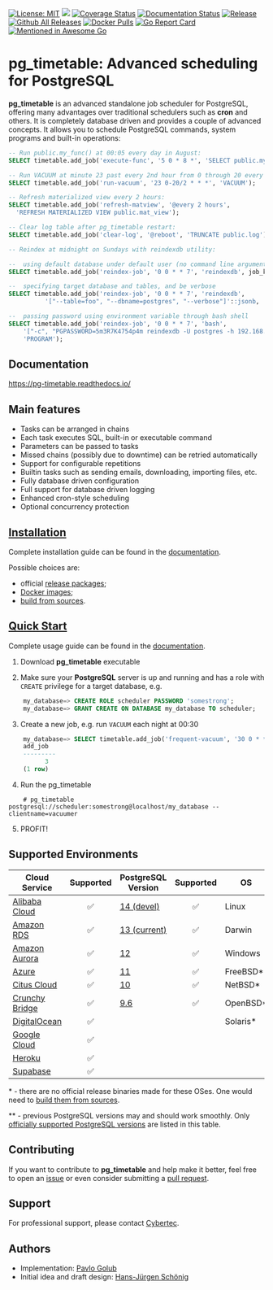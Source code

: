 [![License: MIT](https://img.shields.io/badge/License-MIT-green.svg)](https://opensource.org/licenses/MIT)
![](https://github.com/cybertec-postgresql/pg_timetable/workflows/Go%20Build%20&%20Test/badge.svg)
[![Coverage Status](https://coveralls.io/repos/github/cybertec-postgresql/pg_timetable/badge.svg?branch=master&service=github)](https://coveralls.io/github/cybertec-postgresql/pg_timetable?branch=master)
[![Documentation Status](https://readthedocs.org/projects/pg-timetable/badge/?version=master)](https://pg-timetable.readthedocs.io/en/master/?badge=master)
[![Release](https://img.shields.io/github/v/release/cybertec-postgresql/pg_timetable?include_prereleases)](https://github.com/cybertec-postgresql/pg_timetable/releases)
[![Github All Releases](https://img.shields.io/github/downloads/cybertec-postgresql/pg_timetable/total?style=flat-square)](https://github.com/cybertec-postgresql/pg_timetable/releases)
[![Docker Pulls](https://img.shields.io/docker/pulls/cybertecpostgresql/pg_timetable)](https://hub.docker.com/r/cybertecpostgresql/pg_timetable)
[![Go Report Card](https://goreportcard.com/badge/github.com/cybertec-postgresql/pg_timetable)](https://goreportcard.com/report/github.com/cybertec-postgresql/pg_timetable)
[![Mentioned in Awesome Go](https://awesome.re/mentioned-badge.svg)](https://github.com/avelino/awesome-go)



pg_timetable: Advanced scheduling for PostgreSQL
================================================

**pg_timetable** is an advanced standalone job scheduler for PostgreSQL, offering many advantages over traditional schedulers such as **cron** and others.
It is completely database driven and provides a couple of advanced concepts. It allows you to schedule PostgreSQL commands, system programs and built-in operations:

```sql
-- Run public.my_func() at 00:05 every day in August:
SELECT timetable.add_job('execute-func', '5 0 * 8 *', 'SELECT public.my_func()');

-- Run VACUUM at minute 23 past every 2nd hour from 0 through 20 every day:
SELECT timetable.add_job('run-vacuum', '23 0-20/2 * * *', 'VACUUM');

-- Refresh materialized view every 2 hours:
SELECT timetable.add_job('refresh-matview', '@every 2 hours', 
  'REFRESH MATERIALIZED VIEW public.mat_view');

-- Clear log table after pg_timetable restart:
SELECT timetable.add_job('clear-log', '@reboot', 'TRUNCATE public.log');

-- Reindex at midnight on Sundays with reindexdb utility:

--  using default database under default user (no command line arguments)
SELECT timetable.add_job('reindex-job', '0 0 * * 7', 'reindexdb', job_kind := 'PROGRAM');

--  specifying target database and tables, and be verbose
SELECT timetable.add_job('reindex-job', '0 0 * * 7', 'reindexdb',
          '["--table=foo", "--dbname=postgres", "--verbose"]'::jsonb, 'PROGRAM');

--  passing password using environment variable through bash shell
SELECT timetable.add_job('reindex-job', '0 0 * * 7', 'bash',
    '["-c", "PGPASSWORD=5m3R7K4754p4m reindexdb -U postgres -h 192.168.0.221 -v'::jsonb,
    'PROGRAM');    
```      
## Documentation

https://pg-timetable.readthedocs.io/

## Main features
- Tasks can be arranged in chains
- Each task executes SQL, built-in or executable command
- Parameters can be passed to tasks
- Missed chains (possibly due to downtime) can be retried automatically
- Support for configurable repetitions
- Builtin tasks such as sending emails, downloading, importing files, etc.
- Fully database driven configuration
- Full support for database driven logging
- Enhanced cron-style scheduling
- Optional concurrency protection

## [Installation](https://pg-timetable.readthedocs.io/en/master/installation.html)

Complete installation guide can be found in the [documentation](https://pg-timetable.readthedocs.io/en/master/installation.html).

Possible choices are:
- official [release packages](https://github.com/cybertec-postgresql/pg_timetable/releases);
- [Docker images](https://hub.docker.com/r/cybertecpostgresql/pg_timetable);
- [build from sources](https://pg-timetable.readthedocs.io/en/master/installation.html#build-from-sources).

## [Quick Start](https://pg-timetable.readthedocs.io/en/master/README.html#quick-start)

Complete usage guide can be found in the [documentation](https://pg-timetable.readthedocs.io/en/master/basic_jobs.html).

1. Download **pg_timetable** executable

2. Make sure your **PostgreSQL** server is up and running and has a role with `CREATE` privilege for a target database, e.g.
```sql
    my_database=> CREATE ROLE scheduler PASSWORD 'somestrong';
    my_database=> GRANT CREATE ON DATABASE my_database TO scheduler;
```
3. Create a new job, e.g. run `VACUUM` each night at 00:30
```sql
    my_database=> SELECT timetable.add_job('frequent-vacuum', '30 0 * * *', 'VACUUM');
    add_job
    ---------
          3
    (1 row)
```
4. Run the pg_timetable
```terminal
    # pg_timetable postgresql://scheduler:somestrong@localhost/my_database --clientname=vacuumer
```
5. PROFIT!

## Supported Environments
| Cloud Service    | Supported | PostgreSQL Version | Supported | OS | Supported |
| ---------------- |:---------:| ------------------ |:---------:| -- |:---------:|
| [Alibaba Cloud]  | ✅       | [14 (devel)]   | ✅ | Linux    | ✅ |
| [Amazon RDS]     | ✅       | [13 (current)] | ✅ | Darwin   | ✅ |
| [Amazon Aurora]  | ✅       | [12]           | ✅ | Windows  | ✅ |
| [Azure]          | ✅       | [11]           | ✅ | FreeBSD\*| ✅ |
| [Citus Cloud]    | ✅       | [10]           | ✅ | NetBSD\* | ✅ |
| [Crunchy Bridge] | ✅       | [9.6]          | ✅ | OpenBSD\*| ✅ | 
| [DigitalOcean]   | ✅       |                |    | Solaris\* | ✅ |
| [Google Cloud]   | ✅       |
| [Heroku]         | ✅       |
| [Supabase]       | ✅       |

\* - there are no official release binaries made for these OSes. One would need to [build them from sources](https://pg-timetable.readthedocs.io/en/master/installation.html#build-from-sources).

\** - previous PostgreSQL versions may and should work smoothly. Only [officially supported PostgreSQL versions](https://www.postgresql.org/support/versioning/) are listed in this table.
      
[Alibaba Cloud]: https://www.alibabacloud.com/help/doc-detail/96715.htm
[Amazon RDS]: https://aws.amazon.com/rds/postgresql/
[Amazon Aurora]: https://aws.amazon.com/rds/aurora/
[Azure]: https://azure.microsoft.com/en-us/services/postgresql/
[Citus Cloud]: https://www.citusdata.com/product/cloud
[Crunchy Bridge]: https://www.crunchydata.com/products/crunchy-bridge/
[DigitalOcean]: https://www.digitalocean.com/products/managed-databases/
[Google Cloud]: https://cloud.google.com/sql/docs/postgres/
[Heroku]: https://elements.heroku.com/addons/heroku-postgresql
[Supabase]: https://supabase.io/docs/guides/database
[14 (devel)]: https://www.postgresql.org/docs/devel/index.html
[13 (current)]: https://www.postgresql.org/docs/13/index.html
[12]: https://www.postgresql.org/docs/12/index.html
[11]: https://www.postgresql.org/docs/11/index.html
[10]: https://www.postgresql.org/docs/10/index.html
[9.6]: https://www.postgresql.org/docs/9.6/index.html
      
[Alibaba Cloud]: https://www.alibabacloud.com/help/doc-detail/96715.htm
[Amazon RDS]: https://aws.amazon.com/rds/postgresql/
[Amazon Aurora]: https://aws.amazon.com/rds/aurora/
[Azure]: https://azure.microsoft.com/en-us/services/postgresql/
[Citus Cloud]: https://www.citusdata.com/product/cloud
[Crunchy Bridge]: https://www.crunchydata.com/products/crunchy-bridge/
[DigitalOcean]: https://www.digitalocean.com/products/managed-databases/
[Google Cloud]: https://cloud.google.com/sql/docs/postgres/
[Heroku]: https://elements.heroku.com/addons/heroku-postgresql
[Supabase]: https://supabase.io/docs/guides/database
[14 (devel)]: https://www.postgresql.org/docs/devel/index.html
[13 (current)]: https://www.postgresql.org/docs/13/index.html
[12]: https://www.postgresql.org/docs/12/index.html
[11]: https://www.postgresql.org/docs/11/index.html
[10]: https://www.postgresql.org/docs/10/index.html
[9.6]: https://www.postgresql.org/docs/9.6/index.html

## Contributing

If you want to contribute to **pg_timetable** and help make it better, feel free to open an [issue][issue] or even consider submitting a [pull request][PR].

[issue]: https://github.com/cybertec-postgresql/pg_timetable/issues
[PR]: https://github.com/cybertec-postgresql/pg_timetable/pulls

## Support

For professional support, please contact [Cybertec](https://www.cybertec-postgresql.com/).

## Authors

- Implementation: [Pavlo Golub](https://github.com/pashagolub)
- Initial idea and draft design: [Hans-Jürgen Schönig](https://github.com/postgresql007)

